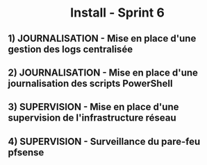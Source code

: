 <div align="center"><H1> Install -  Sprint 6 </H1></div>

## 1) JOURNALISATION - Mise en place d'une gestion des logs centralisée

## 2) JOURNALISATION - Mise en place d'une journalisation des scripts PowerShell

## 3) SUPERVISION - Mise en place d'une supervision de l'infrastructure réseau

## 4) SUPERVISION - Surveillance du pare-feu pfsense
